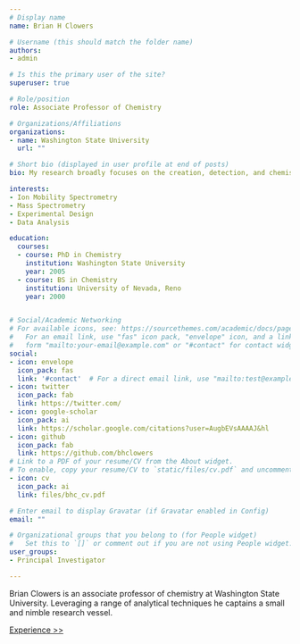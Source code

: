 ```yaml
---
# Display name
name: Brian H Clowers

# Username (this should match the folder name)
authors:
- admin

# Is this the primary user of the site?
superuser: true

# Role/position
role: Associate Professor of Chemistry

# Organizations/Affiliations
organizations:
- name: Washington State University
  url: ""

# Short bio (displayed in user profile at end of posts)
bio: My research broadly focuses on the creation, detection, and chemistry of gas-phase ions in support of trace analytical endeavors. 

interests:
- Ion Mobility Spectrometry
- Mass Spectrometry
- Experimental Design
- Data Analysis

education:
  courses:
  - course: PhD in Chemistry
    institution: Washington State University
    year: 2005
  - course: BS in Chemistry
    institution: University of Nevada, Reno
    year: 2000


# Social/Academic Networking
# For available icons, see: https://sourcethemes.com/academic/docs/page-builder/#icons
#   For an email link, use "fas" icon pack, "envelope" icon, and a link in the
#   form "mailto:your-email@example.com" or "#contact" for contact widget.
social:
- icon: envelope
  icon_pack: fas
  link: '#contact'  # For a direct email link, use "mailto:test@example.org".
- icon: twitter
  icon_pack: fab
  link: https://twitter.com/
- icon: google-scholar
  icon_pack: ai
  link: https://scholar.google.com/citations?user=AugbEVsAAAAJ&hl
- icon: github
  icon_pack: fab
  link: https://github.com/bhclowers
# Link to a PDF of your resume/CV from the About widget.
# To enable, copy your resume/CV to `static/files/cv.pdf` and uncomment the lines below.
- icon: cv
  icon_pack: ai
  link: files/bhc_cv.pdf

# Enter email to display Gravatar (if Gravatar enabled in Config)
email: ""

# Organizational groups that you belong to (for People widget)
#   Set this to `[]` or comment out if you are not using People widget.
user_groups:
- Principal Investigator

---
```


Brian Clowers is an associate professor of chemistry at Washington State University. Leveraging a range of analytical techniques he captains a small and nimble research vessel. 

[Experience >>](/experience/)

